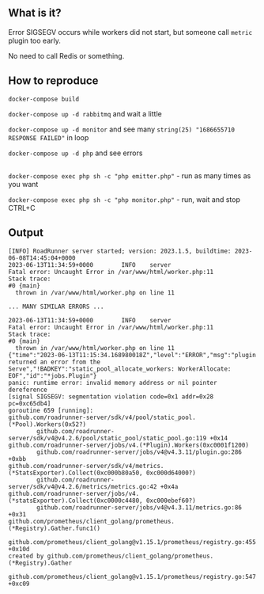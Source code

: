 ## What is it?

Error SIGSEGV occurs while workers did not start, but someone call `metric` plugin too early.

No need to call Redis or something.

## How to reproduce

`docker-compose build`

`docker-compose up -d rabbitmq` and wait a little

`docker-compose up -d monitor` and see many `string(25) "1686655710 RESPONSE FAILED"` in loop

`docker-compose up -d php` and see errors

## 

`docker-compose exec php sh -c "php emitter.php"` - run as many times as you want

`docker-compose exec php sh -c "php monitor.php"` - run, wait and stop CTRL+C

## Output

```
[INFO] RoadRunner server started; version: 2023.1.5, buildtime: 2023-06-08T14:45:04+0000   
2023-06-13T11:34:59+0000        INFO    server      
Fatal error: Uncaught Error in /var/www/html/worker.php:11
Stack trace:
#0 {main}
  thrown in /var/www/html/worker.php on line 11   

... MANY SIMILAR ERRORS ...

2023-06-13T11:34:59+0000        INFO    server      
Fatal error: Uncaught Error in /var/www/html/worker.php:11
Stack trace:
#0 {main}
  thrown in /var/www/html/worker.php on line 11
{"time":"2023-06-13T11:15:34.168980018Z","level":"ERROR","msg":"plugin returned an error from the Serve","!BADKEY":"static_pool_allocate_workers: WorkerAllocate: EOF","id":"*jobs.Plugin"}
panic: runtime error: invalid memory address or nil pointer dereference
[signal SIGSEGV: segmentation violation code=0x1 addr=0x28 pc=0xc65db4]
goroutine 659 [running]:
github.com/roadrunner-server/sdk/v4/pool/static_pool.(*Pool).Workers(0x52?)
        github.com/roadrunner-server/sdk/v4@v4.2.6/pool/static_pool/static_pool.go:119 +0x14
github.com/roadrunner-server/jobs/v4.(*Plugin).Workers(0xc0001f1200)
        github.com/roadrunner-server/jobs/v4@v4.3.11/plugin.go:286 +0xbb
github.com/roadrunner-server/sdk/v4/metrics.(*StatsExporter).Collect(0xc000b80a50, 0xc000d64000?)
        github.com/roadrunner-server/sdk/v4@v4.2.6/metrics/metrics.go:42 +0x4a
github.com/roadrunner-server/jobs/v4.(*statsExporter).Collect(0xc0000c4480, 0xc000ebef60?)
        github.com/roadrunner-server/jobs/v4@v4.3.11/metrics.go:86 +0x31
github.com/prometheus/client_golang/prometheus.(*Registry).Gather.func1()
        github.com/prometheus/client_golang@v1.15.1/prometheus/registry.go:455 +0x10d
created by github.com/prometheus/client_golang/prometheus.(*Registry).Gather
        github.com/prometheus/client_golang@v1.15.1/prometheus/registry.go:547 +0xc09
```
